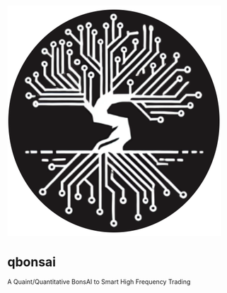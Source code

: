 ![qbonsai](assets/qbonsai.png)

# qbonsai
A Quaint/Quantitative BonsAI to Smart High Frequency Trading
